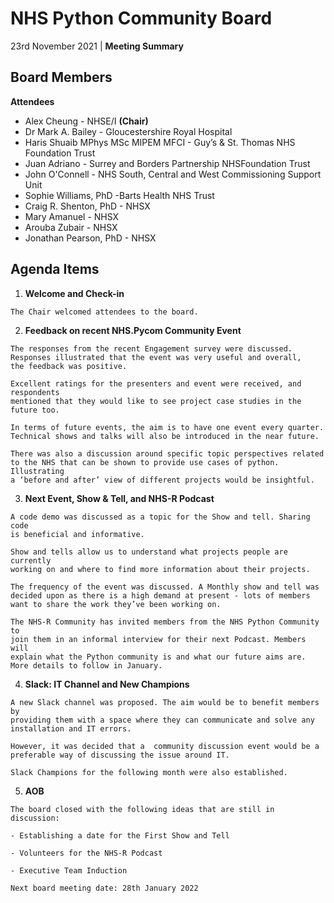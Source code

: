 # NHS Python Community Board

23rd November 2021 | **Meeting Summary**

## Board Members

**Attendees**

- Alex Cheung - NHSE/I **(Chair)**
- Dr Mark A. Bailey - Gloucestershire Royal Hospital
- Haris Shuaib MPhys MSc MIPEM MFCI - Guy’s & St. Thomas NHS Foundation Trust
- Juan Adriano - Surrey and Borders Partnership NHSFoundation Trust
- John O'Connell - NHS South, Central and West Commissioning Support Unit
- Sophie Williams, PhD -Barts Health NHS Trust
- Craig R. Shenton, PhD - NHSX
- Mary Amanuel - NHSX
- Arouba Zubair - NHSX
- Jonathan Pearson, PhD - NHSX


## Agenda Items

1. **Welcome and Check-in**

```
The Chair welcomed attendees to the board.
```


2. **Feedback on recent NHS.Pycom Community Event**

```
The responses from the recent Engagement survey were discussed. 
Responses illustrated that the event was very useful and overall, 
the feedback was positive.
```
```
Excellent ratings for the presenters and event were received, and respondents 
mentioned that they would like to see project case studies in the future too. 
```
```
In terms of future events, the aim is to have one event every quarter. 
Technical shows and talks will also be introduced in the near future.  
```
```
There was also a discussion around specific topic perspectives related 
to the NHS that can be shown to provide use cases of python. Illustrating 
a ‘before and after’ view of different projects would be insightful. 

```

3. **Next Event, Show & Tell, and NHS-R Podcast**

```
A code demo was discussed as a topic for the Show and tell. Sharing code 
is beneficial and informative. 

Show and tells allow us to understand what projects people are currently 
working on and where to find more information about their projects.

The frequency of the event was discussed. A Monthly show and tell was 
decided upon as there is a high demand at present - lots of members 
want to share the work they’ve been working on. 

```
```
The NHS-R Community has invited members from the NHS Python Community to 
join them in an informal interview for their next Podcast. Members will 
explain what the Python community is and what our future aims are. 
More details to follow in January. 

```

4. **Slack: IT Channel and New Champions**

```
A new Slack channel was proposed. The aim would be to benefit members by 
providing them with a space where they can communicate and solve any 
installation and IT errors.
 
However, it was decided that a  community discussion event would be a 
preferable way of discussing the issue around IT. 

```
```
Slack Champions for the following month were also established. 

```

5. **AOB**

```
The board closed with the following ideas that are still in discussion:

- Establishing a date for the First Show and Tell

- Volunteers for the NHS-R Podcast

- Executive Team Induction

```

```
Next board meeting date: 28th January 2022
```
